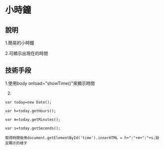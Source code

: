 # 小時鐘

## 說明
1.簡易的小時鐘

2.可顯示出現在的時間

## 技術手段
1.使用body onload="showTime()"來顯示時間
 
2.  

    var today=new Date();

    var h=today.getHours();
    
    var m=today.getMinutes();
    
    var s=today.getSeconds();
    
    取得時間後用document.getElementById('time').innerHTML = h+":"+m+":"+s;設定顯示的樣子
